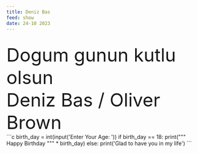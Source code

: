 ```yaml
---
title: Deniz Bas
feed: show
date: 24-10 2023
---
```


<br>
<font size="+5">Dogum gunun kutlu olsun<br> Deniz Bas / Oliver Brown
</font>

<br>
```c
birth_day = int(input('Enter Your Age: '))  
if birth_day == 18:  
    print("""  
    Happy Birthday """ * birth_day)  
else:  
    print('Glad to have you in my life')
```
